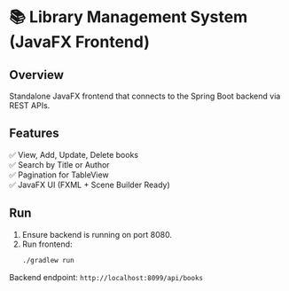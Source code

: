 # 📚 Library Management System (JavaFX Frontend)

## Overview
Standalone JavaFX frontend that connects to the Spring Boot backend via REST APIs.

## Features
✅ View, Add, Update, Delete books  
✅ Search by Title or Author  
✅ Pagination for TableView  
✅ JavaFX UI (FXML + Scene Builder Ready)  

## Run
1. Ensure backend is running on port 8080.
2. Run frontend:
   ```bash
   ./gradlew run
   ```

Backend endpoint: `http://localhost:8099/api/books`
